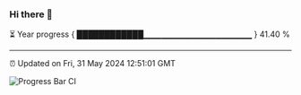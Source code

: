 ### Hi there 👋

⏳ Year progress { ████████████▁▁▁▁▁▁▁▁▁▁▁▁▁▁▁▁▁▁ } 41.40 %

---

⏰ Updated on Fri, 31 May 2024 12:51:01 GMT

![Progress Bar CI](https://github.com/IshwaranRudhara/GIT-ACTION/workflows/Progress%20Bar%20CI/badge.svg)
